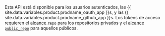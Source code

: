 Esta API está disponible para los usuarios autenticados, las {{ site.data.variables.product.prodname_oauth_app }}s, y las {{ site.data.variables.product.prodname_github_app }}s. Los tokens de acceso requieren el [alcance `repo`](/apps/building-oauth-apps/understanding-scopes-for-oauth-apps/#available-scopes) para los repositorios privados y el [alcance `public_repo`](/apps/building-oauth-apps/understanding-scopes-for-oauth-apps/#available-scopes) para aquellos públicos.